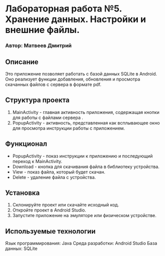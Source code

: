 # Лабораторная работа №5. Хранение данных. Настройки и внешние файлы.

### Автор: Матвеев Дмитрий
## Описание
Это приложение позволяет работать с базой данных SQLite в Android. Оно реализует функции добавления, обновления и просмотра скачанных файлов с сервера в формате pdf.

## Структура проекта
1. MainActivity - главная активность приложения, содержащая кнопки для работы с файлами сервера .
2. PopupActivity - активность, представленная как всплывающее окно для просмотра инструкции работы с приложением.

## Функционал
- PopupActivity - показ инструкции к приложению и последующий переход к MainActivity.
- Download - кнопка для скачивания файла в библиотеку устройства.
- View - показ файла, который будет скачан.
- Delete - удаление файла с устройства.
## Установка
1. Склонируйте проект или скачайте исходный код.
2. Откройте проект в Android Studio.
3. Запустите приложение на эмуляторе или физическом устройстве.
## Используемые технологии
Язык программирования: Java
Среда разработки: Android Studio
База данных: SQLite
